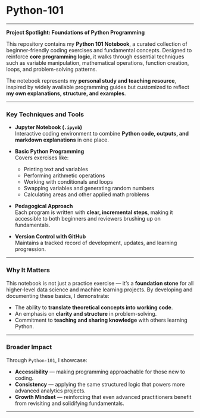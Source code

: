 # Python-101

---
**Project Spotlight: Foundations of Python Programming**

This repository contains my **Python 101 Notebook**, a curated collection of beginner-friendly coding exercises and fundamental concepts. Designed to reinforce **core programming logic**, it walks through essential techniques such as variable manipulation, mathematical operations, function creation, loops, and problem-solving patterns.  

The notebook represents my **personal study and teaching resource**, inspired by widely available programming guides but customized to reflect **my own explanations, structure, and examples**.  

---

### Key Techniques and Tools

* **Jupyter Notebook (`.ipynb`)**  
  Interactive coding environment to combine **Python code, outputs, and markdown explanations** in one place.  

* **Basic Python Programming**  
  Covers exercises like:
  - Printing text and variables  
  - Performing arithmetic operations  
  - Working with conditionals and loops  
  - Swapping variables and generating random numbers  
  - Calculating areas and other applied math problems  

* **Pedagogical Approach**  
  Each program is written with **clear, incremental steps**, making it accessible to both beginners and reviewers brushing up on fundamentals.  

* **Version Control with GitHub**  
  Maintains a tracked record of development, updates, and learning progression.  

---

### Why It Matters

This notebook is not just a practice exercise — it’s a **foundation stone** for all higher-level data science and machine learning projects. By developing and documenting these basics, I demonstrate:  

* The ability to **translate theoretical concepts into working code**.  
* An emphasis on **clarity and structure** in problem-solving.  
* Commitment to **teaching and sharing knowledge** with others learning Python.  

---

### Broader Impact

Through `Python-101`, I showcase:  

* **Accessibility** — making programming approachable for those new to coding.  
* **Consistency** — applying the same structured logic that powers more advanced analytics projects.  
* **Growth Mindset** — reinforcing that even advanced practitioners benefit from revisiting and solidifying fundamentals.  

---
